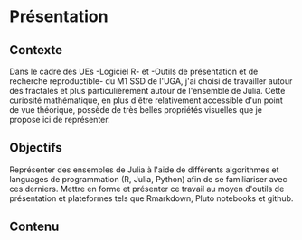 # Présentation

## Contexte

  Dans le cadre des UEs -Logiciel R- et -Outils de présentation et de recherche reproductible- du M1 SSD de l'UGA, j'ai choisi de travailler autour des fractales et plus particulièrement autour de l'ensemble de Julia. 
  Cette curiosité mathématique, en plus d'être relativement accessible d'un point de vue théorique, possède de très belles propriétés visuelles que je propose ici de représenter. 

## Objectifs

  Représenter des ensembles de Julia à l'aide de différents algorithmes et languages de programmation (R, Julia, Python) afin de se familiariser avec ces derniers.
  Mettre en forme et présenter ce travail au moyen d'outils de présentation et plateformes tels que Rmarkdown, Pluto notebooks et github.

## Contenu
